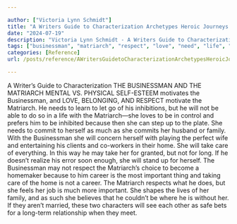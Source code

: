 ```yaml
---

author: ["Victoria Lynn Schmidt"]
title: "A Writers Guide to Characterization Archetypes Heroic Journeys and Other Elements of Dynamic Character Development - part0010_split_008.html"
date: "2024-07-19"
description: "Victoria Lynn Schmidt - A Writers Guide to Characterization Archetypes Heroic Journeys and Other Elements of Dynamic Character Development"
tags: ["businessman", "matriarch", "respect", "love", "need", "life", "much", "family", "home", "take", "care", "may", "career", "important", "writer", "guide", "characterization", "mental", "v", "physical", "motivates", "belonging", "motivate", "learn", "let"]
categories: [Reference]
url: /posts/reference/AWritersGuidetoCharacterizationArchetypesHeroicJourneysandOtherElementsofDynamicCharacterDevelopment-part0010split008html

---
```



A Writer’s Guide to Characterization
 THE BUSINESSMAN AND THE MATRIARCH
MENTAL VS. PHYSICAL
SELF-ESTEEM motivates the Businessman, and LOVE, BELONGING, AND RESPECT motivate the Matriarch. He needs to learn to let go of his inhibitions, but he will not be able to do so in a life with the Matriarch—she loves to be in control and prefers him to be inhibited because then she can step up to the plate.
She needs to commit to herself as much as she commits her husband or family. With the Businessman she will concern herself with playing the perfect wife and entertaining his clients and co-workers in their home. She will take care of everything. In this way he may take her for granted, but not for long. If he doesn’t realize his error soon enough, she will stand up for herself.
The Businessman may not respect the Matriarch’s choice to become a homemaker because to him career is the most important thing and taking care of the home is not a career.
The Matriarch respects what he does, but she feels her job is much more important. She shapes the lives of her family, and as such she believes that he couldn’t be where he is without her.
If they aren’t married, these two characters will see each other as safe bets for a long-term relationship when they meet.
